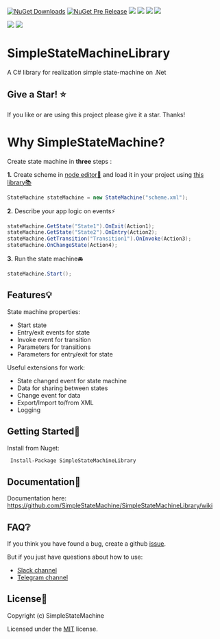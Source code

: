 
 [![NuGet Downloads](https://img.shields.io/nuget/dt/SimpleStateMachineLibrary)](https://www.nuget.org/packages/SimpleStateMachineLibrary) [![NuGet Pre Release](https://img.shields.io/nuget/vpre/SimpleStateMachineLibrary.svg)](https://www.nuget.org/packages/SimpleStateMachineLibrary) [![](https://img.shields.io/github/stars/SimpleStateMachine/SimpleStateMachineLibrary)](https://github.com/SimpleStateMachine/SimpleStateMachineLibrary) [![](https://img.shields.io/github/license/SimpleStateMachine/SimpleStateMachineLibrary)](https://github.com/SimpleStateMachine/SimpleStateMachineLibrary) [![](https://img.shields.io/github/languages/code-size/SimpleStateMachine/SimpleStateMachineLibrary)](https://github.com/SimpleStateMachine/SimpleStateMachineLibrary) 
 [![]( https://img.shields.io/github/last-commit/SimpleStateMachine/SimpleStateMachineLibrary)](https://github.com/SimpleStateMachine/SimpleStateMachineLibrary) 

 [![](https://img.shields.io/badge/chat-slack-blueviolet.svg)](https://join.slack.com/t/simplestatemachine/shared_invite/zt-fnfhvvsx-fTejcpPn~PPb2ojdG_MQBg) [![](https://img.shields.io/badge/chat-telegram-blue.svg)](https://t.me/joinchat/HMLJFkv9do6aDV188rhd0w)
 # SimpleStateMachineLibrary
A C# library for realization simple state-machine on .Net

 ## Give a Star! :star:
If you like or are using this project please give it a star. Thanks!

 # Why SimpleStateMachine?
Create state machine in **three** steps :

**1.** Create scheme in  [node editor🔗](https://github.com/SimpleStateMachine/SimpleStateMachineNodeEditor) and load it in your project using [this library📚](https://github.com/SimpleStateMachine/SimpleStateMachineLibrary)
```C#
StateMachine stateMachine = new StateMachine("scheme.xml");
```
**2.** Describe your app logic on events⚡
 ```C#
stateMachine.GetState("State1").OnExit(Action1);
stateMachine.GetState("State2").OnEntry(Action2);
stateMachine.GetTransition("Transition1").OnInvoke(Action3);
stateMachine.OnChangeState(Action4);
```
**3.** Run the state machine🚘
 ```C#
stateMachine.Start();
```
## Features💡 

State machine properties:
* Start state
* Entry/exit events for state
* Invoke event for transition
* Parameters for transitions
* Parameters for entry/exit for state

Useful extensions for work:
* State changed event for state machine
* Data for sharing between states
* Change event for data
* Export/Import to/from XML
* Logging

## Getting Started📂
Install from Nuget:
```sh
 Install-Package SimpleStateMachineLibrary 
```
## Documentation📄 
Documentation here: https://github.com/SimpleStateMachine/SimpleStateMachineLibrary/wiki

 ## FAQ❔
 If you think you have found a bug, create a github [issue](https://github.com/SimpleStateMachine/SimpleStateMachineLibrary/issues).
 
 But if you just have questions about how to use:
 
- [Slack channel](https://join.slack.com/t/simplestatemachine/shared_invite/zt-fnfhvvsx-fTejcpPn~PPb2ojdG_MQBg)
- [Telegram channel](https://t.me/joinchat/HMLJFkv9do6aDV188rhd0w)

## License📑

Copyright (c) SimpleStateMachine

Licensed under the [MIT](LICENSE) license.

